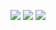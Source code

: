 <img src = "https://user-images.githubusercontent.com/68889236/103216204-d423d580-4958-11eb-94b9-1aabce27a094.png"></img>
<img src = "https://user-images.githubusercontent.com/68889236/103216295-0f260900-4959-11eb-9b6d-8fbaa1cd2bf8.png"></img>
<img src = "https://user-images.githubusercontent.com/68889236/103216333-282eba00-4959-11eb-8190-e93380ab5e9d.png"></img>
